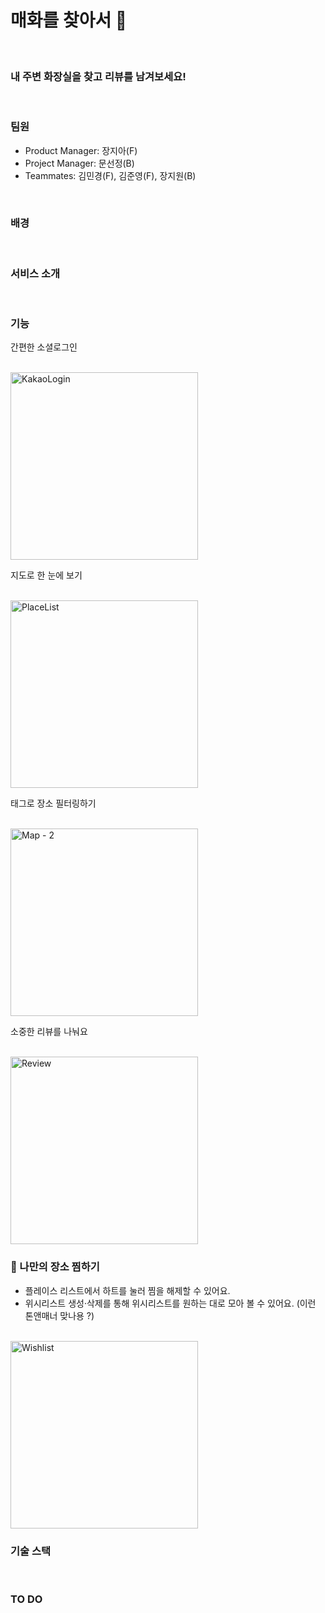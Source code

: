 # 매화를 찾아서 🌸

<br />

### 내 주변 화장실을 찾고 리뷰를 남겨보세요!

<br />

### 팀원

- Product Manager: 장지아(F)
- Project Manager: 문선정(B)
- Teammates: 김민경(F), 김준영(F), 장지원(B)

<br />

### 배경

<br />

### 서비스 소개

<br />

### 기능

간편한 소셜로그인

<br />

<img alt="KakaoLogin" src="https://user-images.githubusercontent.com/71865277/230769523-ad0bf7df-5953-4760-945e-9b40c4280b8f.gif" width=300 text-align="center" />

지도로 한 눈에 보기

<br />

<img alt="PlaceList" src="https://user-images.githubusercontent.com/71865277/230769532-623ecb9b-224e-45ea-9a22-44f13be85bde.gif" width=300 text-align="center" />

태그로 장소 필터링하기

<br />

<img alt="Map - 2" src="https://user-images.githubusercontent.com/71865277/230769547-307226d5-0209-4304-9d92-c47ec18ee6e7.gif" width=300 text-align="center" />

소중한 리뷰를 나눠요 

<br />

<img alt="Review" src="https://user-images.githubusercontent.com/71865277/230769549-10ed86f4-3b4e-4941-94db-3b4bf4bb6c4c.gif" width=300 text-align="center" />

### 💚 나만의 장소 찜하기 

- 플레이스 리스트에서 하트를 눌러 찜을 해제할 수 있어요.
- 위시리스트 생성·삭제를 통해 위시리스트를 원하는 대로 모아 볼 수 있어요. (이런 톤앤매너 맞나용 ?)

<br />

<img alt="Wishlist" src="https://user-images.githubusercontent.com/71865277/230769557-5381ae25-bf7f-407b-bfdd-514247f9fbc5.gif" width=300 text-align="center" />


<br />

### 기술 스택

<br />

### TO DO

<br />
